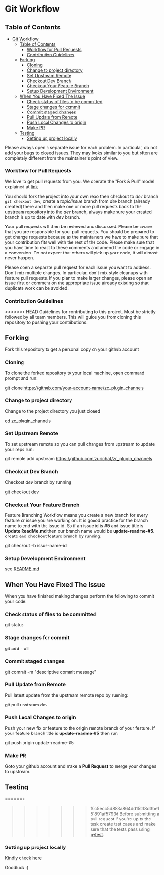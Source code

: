 # Git Workflow

## Table of Contents

- [Git Workflow](#git-workflow)
  - [Table of Contents](#table-of-contents)
    - [Workflow for Pull Requests](#workflow-for-pull-requests)
    - [Contribution Guidelines](#contribution-guidelines)
  - [Forking](#forking)
    - [Cloning](#cloning)
    - [Change to project directory](#change-to-project-directory)
    - [Set Upstream Remote](#set-upstream-remote)
    - [Checkout Dev Branch](#checkout-dev-branch)
    - [Checkout Your Feature Branch](#checkout-your-feature-branch)
    - [Setup Development Environment](#setup-development-environment)
  - [When You Have Fixed The Issue](#when-you-have-fixed-the-issue)
    - [Check status of files to be committed](#check-status-of-files-to-be-committed)
    - [Stage changes for commit](#stage-changes-for-commit)
    - [Commit staged changes](#commit-staged-changes)
    - [Pull Update from Remote](#pull-update-from-remote)
    - [Push Local Changes to origin](#push-local-changes-to-origin)
    - [Make PR](#make-pr)
  - [Testing](#testing)
    - [Setting up project locally](#setting-up-project-locally)

Please always open a separate issue for each problem. In particular, do
not add your bugs to closed issues. They may looks similar to you but
often are completely different from the maintainer's point of view.

### Workflow for Pull Requests

We love to get pull requests from you. We operate the "Fork & Pull" model
explained at [link](https://help.github.com/articles/using-pull-requests)

You should fork the project into your own repo then checkout to *dev* branch `git checkout dev`, create a *topic/issue* branch from *dev* branch (already created)
there and then make one or more pull requests back to the upstream repository into the *dev* branch, always make sure your created branch is up to date with *dev* branch.

Your pull requests will then be reviewed and discussed. Please be aware
that you are responsible for your pull requests. You should be prepared
to get change requests because as the maintainers we have to make sure
that your contribution fits well with the rest of the code. Please make
sure that you have time to react to these comments and amend the code or
engage in a conversion. Do not expect that others will pick up your code,
it will almost never happen.

Please open a separate pull request for each issue you want to address.
Don't mix multiple changes. In particular, don't mix style cleanups with
feature pull requests. If you plan to make larger changes, please open
an issue first or comment on the appropriate issue already existing so
that duplicate work can be avoided.

### Contribution Guidelines

<<<<<<< HEAD
Guidelines for contributing to this project. Must be strictly followed by all team members.
This will guide you from cloning this repository to pushing your contributions.

## Forking

Fork this repository to get a personal copy on your github account

### Cloning

To clone the forked repository to your local machine, open command prompt and run:

  git clone https://github.com/your-account-name/zc_plugin_channels

### Change to project directory

Change to the project directory you just cloned

  cd zc_plugin_channels

### Set Upstream Remote

To set upstream remote so you can pull changes from upstream to update your repo run:

  git remote add upstream https://github.com/zurichat/zc_plugin_channels

### Checkout Dev Branch

Checkout *dev* branch by running

  git checkout dev

### Checkout Your Feature Branch

Feature Branching Workflow means you create a new branch for every feature or issue you are working on.
It is goood practice for the branch name to end with the issue id.
So if an issue id is **#5** and issue title is **Update ReadMe.md** then our branch name would be **update-readme-#5**.
create and checkout feature branch by running:

  git checkout -b issue-name-id

### Setup Development Environment

see [README.md](README.md)

## When You Have Fixed The Issue

When you have finished making changes perform the following to commit your code:

### Check status of files to be committed

  git status

### Stage changes for commit

  git add --all

### Commit staged changes

  git commit -m "descriptive commit message"

### Pull Update from Remote

Pull latest update from the upstream remote repo by running:

  git pull upstream dev

### Push Local Changes to origin

Push your new fix or feature to the origin remote branch of your feature.
If your feature branch title is **update-readme-#5** then run:

  git push origin update-readme-#5

### Make PR

Goto your github account and make a **Pull Request** to merge your changes to upstream.

## Testing

=======
>>>>>>> f0c5ecc5d883a864dd15b18d3be151891af5793d
Before submitting a pull request if you're up to the task create test cases and make sure that the tests pass using [pytest](https://github.com/pytest-dev/pytest).

### Setting up project locally

Kindly check [here](README.md)

Goodluck :)
